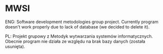# MWSI
ENG: Software development metodologies group project. Currently program doesn't work properly due to lack of database (we decided to delete it).  
  
PL: Projekt grupowy z Metodyk wytwarzania systemów informatycznych. Obecnie program nie działa ze względu na brak bazy danych (została usunięta).
